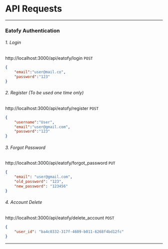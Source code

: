 
# API Requests


----------------------------------------------------------------------------------

### Eatofy Authentication

###### 1. Login
http://localhost:3000/api/eatofy/login
`POST`
```json
{
    "email":"user@mail.co",
    "password":"123"
}
```

###### 2. Register (*To be used one time only*)
http://localhost:3000/api/eatofy/register
`POST`
```json
{
    "username":"User",
    "email":"user@gmail.com",
    "password":"123"
}
```

###### 3. Forgot Password 
http://localhost:3000/api/eatofy/forgot_password
`PUT`
```json
{
    "email": "user@gmail.com",
    "old_password": "123",
    "new_password": "123456"
}
```

###### 4. Account Delete
http://localhost:3000/api/eatofy/delete_account
`POST`
```json
{
    "user_id": "ba4c0332-317f-4609-b011-6268f4bd12fc"
}
```

----------------------------------------------------------------------------------

